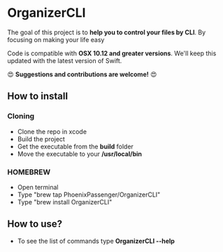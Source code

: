 # OrganizerCLI

The goal of this project is to **help you to control your files by CLI**. By focusing on making your life easy

Code is compatible with **OSX 10.12 and greater versions**. We'll keep this updated with the latest version of Swift.

:heart_eyes: **Suggestions and contributions are welcome!** :heart_eyes:

## How to install
### Cloning
- Clone the repo in xcode
- Build the project
- Get the executable from the **build** folder
- Move the executable to your **/usr/local/bin**   
### HOMEBREW
- Open terminal
- Type "brew tap PhoenixPassenger/OrganizerCLI"
- Type "brew install OrganizerCLI"

## How to use?
- To see the list of commands type **OrganizerCLI --help**


